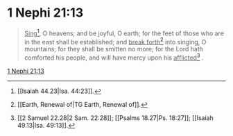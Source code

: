 # 1 Nephi 21:13

> <u>Sing</u>[^a], O heavens; and be joyful, O earth; for the feet of those who are in the east shall be established; and <u>break forth</u>[^b] into singing, O mountains; for they shall be smitten no more; for the Lord hath comforted his people, and will have mercy upon his <u>afflicted</u>[^c] .

[1 Nephi 21:13](https://www.churchofjesuschrist.org/study/scriptures/bofm/1-ne/21?lang=eng&id=p13#p13)


[^a]: [[Isaiah 44.23|Isa. 44:23]].  
[^b]: [[Earth, Renewal of|TG Earth, Renewal of]].  
[^c]: [[2 Samuel 22.28|2 Sam. 22:28]]; [[Psalms 18.27|Ps. 18:27]]; [[Isaiah 49.13|Isa. 49:13]].  

